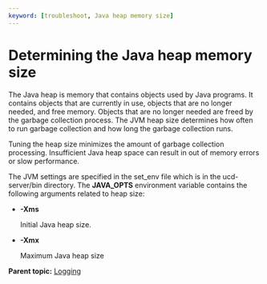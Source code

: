 ```yaml
---
keyword: [troubleshoot, Java heap memory size]
---
```


# Determining the Java heap memory size

The Java heap is memory that contains objects used by Java programs. It contains objects that are currently in use, objects that are no longer needed, and free memory. Objects that are no longer needed are freed by the garbage collection process. The JVM heap size determines how often to run garbage collection and how long the garbage collection runs.

Tuning the heap size minimizes the amount of garbage collection processing. Insufficient Java heap space can result in out of memory errors or slow performance.

The JVM settings are specified in the set\_env file which is in the ucd-server/bin directory. The **JAVA\_OPTS** environment variable contains the following arguments related to heap size:

-   **-Xms**

    Initial Java heap size.

-   **-Xmx**

    Maximum Java heap size


**Parent topic:** [Logging](../topics/log_ov.md)

